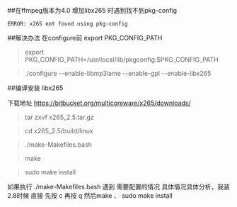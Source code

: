 ##在ffmpeg版本为4.0 增加libx265 时遇到找不到pkg-config
	
	ERROR: x265 not found using pkg-config


##解决办法 在configure前 export PKG_CONFIG_PATH


>export PKG_CONFIG_PATH=/usr/local/lib/pkgconfig:$PKG_CONFIG_PATH

>./configure  --enable-libmp3lame --enable-gpl --enable-libx265


##编译安装 libx265

下载地址 https://bitbucket.org/multicoreware/x265/downloads/

>tar zxvf x265_2.5.tar.gz

>cd x265_2.5/build/linux

>./make-Makefiles.bash

>make

>sudo make install


如果执行  ./make-Makefiles.bash 遇到 需要配置的情况 具体情况具体分析，我装2.8时候 直接 先按  c 再按 q  然后make 、 sudo make install
